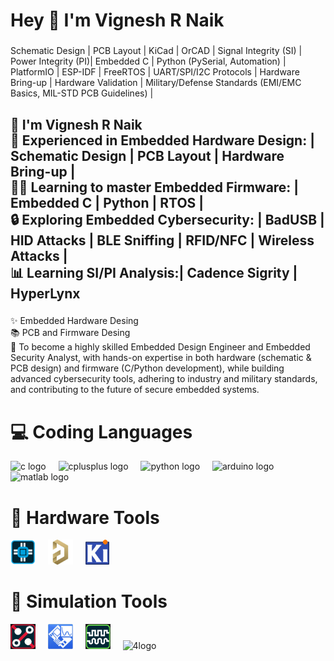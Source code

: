 <h1 align="left">Hey 👋 I'm Vignesh R Naik</h1>

###

<p align="left">Schematic Design | PCB Layout | KiCad | OrCAD | Signal Integrity (SI) | Power Integrity (PI)| Embedded C | Python (PySerial, Automation) | PlatformIO | ESP-IDF | FreeRTOS | UART/SPI/I2C Protocols | Hardware Bring-up | Hardware Validation | Military/Defense Standards (EMI/EMC Basics, MIL-STD PCB Guidelines) |</p>

###

<h2 align="left">👋 I'm Vignesh R Naik<br>🔧 Experienced in Embedded Hardware Design: | Schematic Design | PCB Layout | Hardware Bring-up |<br>👨‍💻 Learning to master Embedded Firmware: | Embedded C | Python | RTOS |<br>🔒 Exploring Embedded Cybersecurity: | BadUSB | HID Attacks | BLE Sniffing | RFID/NFC | Wireless Attacks |<br>📊 Learning SI/PI Analysis:| Cadence Sigrity | HyperLynx</h2>

###

<p align="left">✨ Embedded Hardware Desing<br>📚 PCB and Firmware Desing<br>🎯 To become a highly skilled Embedded Design Engineer and Embedded Security Analyst, with hands-on expertise in both hardware (schematic & PCB design) and firmware (C/Python development), while building advanced cybersecurity tools, adhering to industry and military standards, and contributing to the future of secure embedded systems.</p>

###

<h2 align="left"></h2>

###
<h1 align="left">💻 Coding Languages</h1>
<div align="left">
  <img src="https://cdn.jsdelivr.net/gh/devicons/devicon/icons/c/c-original.svg" height="40" alt="c logo"  />
  <img width="12" />
  <img src="https://cdn.simpleicons.org/c++/00599C" height="40" alt="cplusplus logo"  />
  <img width="12" />
  <img src="https://cdn.jsdelivr.net/gh/devicons/devicon/icons/python/python-original.svg" height="40" alt="python logo"  />
  <img width="12" />
  <img src="https://cdn.jsdelivr.net/gh/devicons/devicon/icons/arduino/arduino-original.svg" height="40" alt="arduino logo"  />
  <img width="12" />
  <img src="https://cdn.jsdelivr.net/gh/devicons/devicon/icons/matlab/matlab-original.svg" height="40" alt="matlab logo"  />
</div>


###
<h1 align="left">📱 Hardware Tools</h1>
<div align="left">
  <img src="https://github.com/naikvigg129/naikvigg129/blob/099f1e548abfeb391e4f06560ee2097c565f013f/Images/HW_tool/1.png" height="40" alt="1logo"  />
  <img width="12" />
  <img src="https://github.com/naikvigg129/naikvigg129/blob/099f1e548abfeb391e4f06560ee2097c565f013f/Images/HW_tool/2.png" height="40" alt="2logo"  />
  <img width="12" />
  <img src="https://github.com/naikvigg129/naikvigg129/blob/099f1e548abfeb391e4f06560ee2097c565f013f/Images/HW_tool/3.png" height="40" alt="3logo"  />
</div>


###
<h1 align="left">🧰 Simulation Tools</h1>
<div align="left">
  <img src="images/SM_tool/1.png" height="40" alt="1logo"  />
  <img width="12" />
  <img src="images/SM_tool/2.png" height="40" alt="2logo"  />
  <img width="12" />
  <img src="images/SM_tool/3.png" height="40" alt="3logo"  />
  <img width="12" />
  <img src="images/SM_too/4.png" height="40" alt="4logo"  />
</div>


